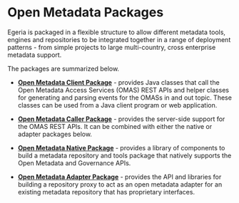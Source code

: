 <!-- SPDX-License-Identifier: CC-BY-4.0 -->
<!-- Copyright Contributors to the ODPi Egeria project. -->

# Open Metadata Packages

Egeria is packaged in a flexible structure to allow
different metadata tools, engines and repositories to be
integrated together in a range of deployment patterns -
from simple projects to large multi-country,
cross enterprise metadata support.

The packages are summarized below.

* **[Open Metadata Client Package](open-metadata-client-package)** - provides Java classes that call
the Open Metadata Access Services (OMAS) REST APIs and helper classes for
generating and parsing events for the OMASs in and out topic.
These classes can be used from a Java client program or web application.

* **[Open Metadata Caller Package](open-metadata-caller-package)** - provides the
server-side support for the OMAS REST APIs.  It can be combined with either
the native or adapter packages below.

* **[Open Metadata Native Package](open-metadata-native-package)** - provides a
library of components to build a metadata repository
and tools package that natively supports the Open Metadata and Governance APIs.  

* **[Open Metadata Adapter Package](open-metadata-adapter-package)** - provides the API and libraries for
building a repository proxy to act as an open metadata adapter for an existing
metadata repository that has proprietary interfaces.



 